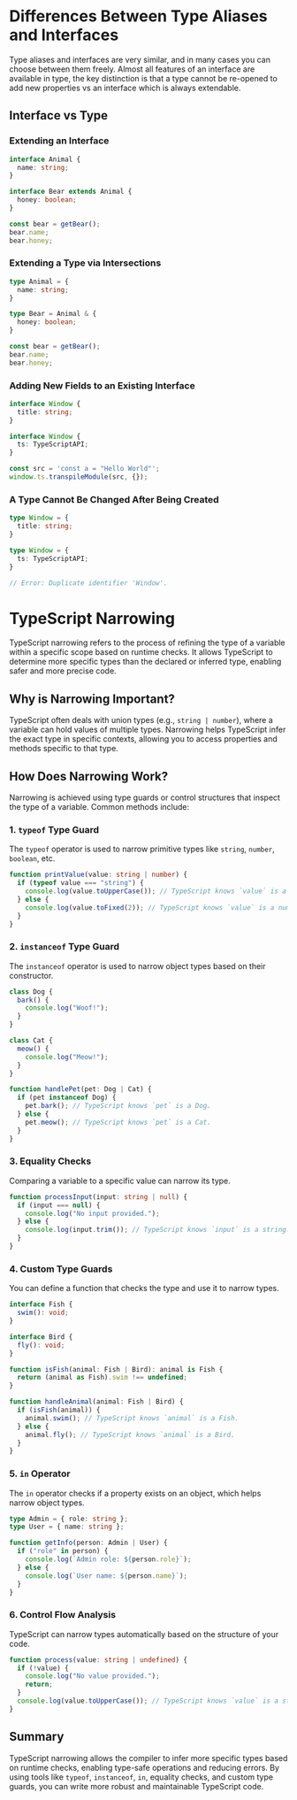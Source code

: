 # Differences Between Type Aliases and Interfaces

Type aliases and interfaces are very similar, and in many cases you can choose between them freely. Almost all features of an interface are available in type, the key distinction is that a type cannot be re-opened to add new properties vs an interface which is always extendable.

## Interface vs Type

### Extending an Interface

```typescript
interface Animal {
  name: string;
}

interface Bear extends Animal {
  honey: boolean;
}

const bear = getBear();
bear.name;
bear.honey;
```

### Extending a Type via Intersections

```typescript
type Animal = {
  name: string;
}

type Bear = Animal & {
  honey: boolean;
}

const bear = getBear();
bear.name;
bear.honey;
```

### Adding New Fields to an Existing Interface

```typescript
interface Window {
  title: string;
}

interface Window {
  ts: TypeScriptAPI;
}

const src = 'const a = "Hello World"';
window.ts.transpileModule(src, {});
```

### A Type Cannot Be Changed After Being Created

```typescript
type Window = {
  title: string;
}

type Window = {
  ts: TypeScriptAPI;
}

// Error: Duplicate identifier 'Window'.
```

# TypeScript Narrowing

TypeScript narrowing refers to the process of refining the type of a variable within a specific scope based on runtime checks. It allows TypeScript to determine more specific types than the declared or inferred type, enabling safer and more precise code.

## Why is Narrowing Important?

TypeScript often deals with union types (e.g., `string | number`), where a variable can hold values of multiple types. Narrowing helps TypeScript infer the exact type in specific contexts, allowing you to access properties and methods specific to that type.

## How Does Narrowing Work?

Narrowing is achieved using type guards or control structures that inspect the type of a variable. Common methods include:

### 1. `typeof` Type Guard

The `typeof` operator is used to narrow primitive types like `string`, `number`, `boolean`, etc.

```typescript
function printValue(value: string | number) {
  if (typeof value === "string") {
    console.log(value.toUpperCase()); // TypeScript knows `value` is a string here.
  } else {
    console.log(value.toFixed(2)); // TypeScript knows `value` is a number here.
  }
}
```

### 2. `instanceof` Type Guard

The `instanceof` operator is used to narrow object types based on their constructor.

```typescript
class Dog {
  bark() {
    console.log("Woof!");
  }
}

class Cat {
  meow() {
    console.log("Meow!");
  }
}

function handlePet(pet: Dog | Cat) {
  if (pet instanceof Dog) {
    pet.bark(); // TypeScript knows `pet` is a Dog.
  } else {
    pet.meow(); // TypeScript knows `pet` is a Cat.
  }
}
```

### 3. Equality Checks

Comparing a variable to a specific value can narrow its type.

```typescript
function processInput(input: string | null) {
  if (input === null) {
    console.log("No input provided.");
  } else {
    console.log(input.trim()); // TypeScript knows `input` is a string.
  }
}
```

### 4. Custom Type Guards

You can define a function that checks the type and use it to narrow types.

```typescript
interface Fish {
  swim(): void;
}

interface Bird {
  fly(): void;
}

function isFish(animal: Fish | Bird): animal is Fish {
  return (animal as Fish).swim !== undefined;
}

function handleAnimal(animal: Fish | Bird) {
  if (isFish(animal)) {
    animal.swim(); // TypeScript knows `animal` is a Fish.
  } else {
    animal.fly(); // TypeScript knows `animal` is a Bird.
  }
}
```

### 5. `in` Operator

The `in` operator checks if a property exists on an object, which helps narrow object types.

```typescript
type Admin = { role: string };
type User = { name: string };

function getInfo(person: Admin | User) {
  if ("role" in person) {
    console.log(`Admin role: ${person.role}`);
  } else {
    console.log(`User name: ${person.name}`);
  }
}
```

### 6. Control Flow Analysis

TypeScript can narrow types automatically based on the structure of your code.

```typescript
function process(value: string | undefined) {
  if (!value) {
    console.log("No value provided.");
    return;
  }
  console.log(value.toUpperCase()); // TypeScript knows `value` is a string here.
}
```

## Summary

TypeScript narrowing allows the compiler to infer more specific types based on runtime checks, enabling type-safe operations and reducing errors. By using tools like `typeof`, `instanceof`, `in`, equality checks, and custom type guards, you can write more robust and maintainable TypeScript code.